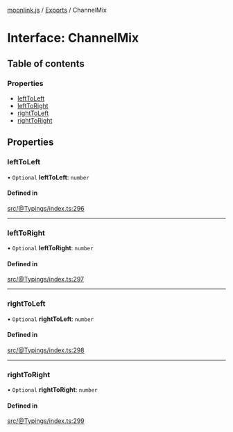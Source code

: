 [moonlink.js](../README.md) / [Exports](../modules.md) / ChannelMix

# Interface: ChannelMix

## Table of contents

### Properties

- [leftToLeft](ChannelMix.md#lefttoleft)
- [leftToRight](ChannelMix.md#lefttoright)
- [rightToLeft](ChannelMix.md#righttoleft)
- [rightToRight](ChannelMix.md#righttoright)

## Properties

### leftToLeft

• `Optional` **leftToLeft**: `number`

#### Defined in

[src/@Typings/index.ts:296](https://github.com/Ecliptia/moonlink.js/blob/150c8e5/src/@Typings/index.ts#L296)

___

### leftToRight

• `Optional` **leftToRight**: `number`

#### Defined in

[src/@Typings/index.ts:297](https://github.com/Ecliptia/moonlink.js/blob/150c8e5/src/@Typings/index.ts#L297)

___

### rightToLeft

• `Optional` **rightToLeft**: `number`

#### Defined in

[src/@Typings/index.ts:298](https://github.com/Ecliptia/moonlink.js/blob/150c8e5/src/@Typings/index.ts#L298)

___

### rightToRight

• `Optional` **rightToRight**: `number`

#### Defined in

[src/@Typings/index.ts:299](https://github.com/Ecliptia/moonlink.js/blob/150c8e5/src/@Typings/index.ts#L299)
